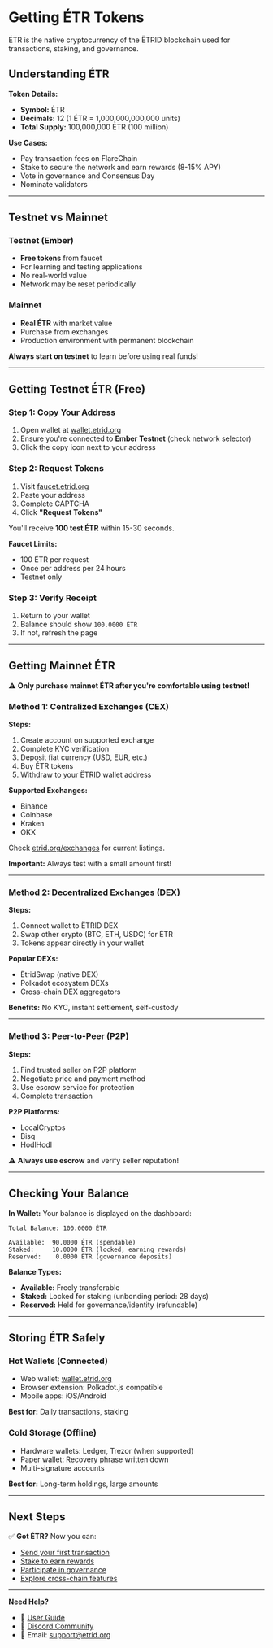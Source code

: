 # Getting ÉTR Tokens

ÉTR is the native cryptocurrency of the ËTRID blockchain used for transactions, staking, and governance.

## Understanding ÉTR

**Token Details:**
- **Symbol:** ÉTR
- **Decimals:** 12 (1 ÉTR = 1,000,000,000,000 units)
- **Total Supply:** 100,000,000 ÉTR (100 million)

**Use Cases:**
- Pay transaction fees on FlareChain
- Stake to secure the network and earn rewards (8-15% APY)
- Vote in governance and Consensus Day
- Nominate validators

---

## Testnet vs Mainnet

### Testnet (Ember)
- **Free tokens** from faucet
- For learning and testing applications
- No real-world value
- Network may be reset periodically

### Mainnet
- **Real ÉTR** with market value
- Purchase from exchanges
- Production environment with permanent blockchain

**Always start on testnet** to learn before using real funds!

---

## Getting Testnet ÉTR (Free)

### Step 1: Copy Your Address
1. Open wallet at [wallet.etrid.org](https://wallet.etrid.org)
2. Ensure you're connected to **Ember Testnet** (check network selector)
3. Click the copy icon next to your address

### Step 2: Request Tokens
1. Visit [faucet.etrid.org](https://faucet.etrid.org)
2. Paste your address
3. Complete CAPTCHA
4. Click **"Request Tokens"**

You'll receive **100 test ÉTR** within 15-30 seconds.

**Faucet Limits:**
- 100 ÉTR per request
- Once per address per 24 hours
- Testnet only

### Step 3: Verify Receipt
1. Return to your wallet
2. Balance should show `100.0000 ÉTR`
3. If not, refresh the page

---

## Getting Mainnet ÉTR

⚠️ **Only purchase mainnet ÉTR after you're comfortable using testnet!**

### Method 1: Centralized Exchanges (CEX)

**Steps:**
1. Create account on supported exchange
2. Complete KYC verification
3. Deposit fiat currency (USD, EUR, etc.)
4. Buy ÉTR tokens
5. Withdraw to your ËTRID wallet address

**Supported Exchanges:**
- Binance
- Coinbase
- Kraken
- OKX

Check [etrid.org/exchanges](https://etrid.org/exchanges) for current listings.

**Important:** Always test with a small amount first!

---

### Method 2: Decentralized Exchanges (DEX)

**Steps:**
1. Connect wallet to ËTRID DEX
2. Swap other crypto (BTC, ETH, USDC) for ÉTR
3. Tokens appear directly in your wallet

**Popular DEXs:**
- ËtridSwap (native DEX)
- Polkadot ecosystem DEXs
- Cross-chain DEX aggregators

**Benefits:** No KYC, instant settlement, self-custody

---

### Method 3: Peer-to-Peer (P2P)

**Steps:**
1. Find trusted seller on P2P platform
2. Negotiate price and payment method
3. Use escrow service for protection
4. Complete transaction

**P2P Platforms:**
- LocalCryptos
- Bisq
- HodlHodl

⚠️ **Always use escrow** and verify seller reputation!

---

## Checking Your Balance

**In Wallet:**
Your balance is displayed on the dashboard:

```
Total Balance: 100.0000 ÉTR

Available:  90.0000 ÉTR (spendable)
Staked:     10.0000 ÉTR (locked, earning rewards)
Reserved:    0.0000 ÉTR (governance deposits)
```

**Balance Types:**
- **Available:** Freely transferable
- **Staked:** Locked for staking (unbonding period: 28 days)
- **Reserved:** Held for governance/identity (refundable)

---

## Storing ÉTR Safely

### Hot Wallets (Connected)
- Web wallet: [wallet.etrid.org](https://wallet.etrid.org)
- Browser extension: Polkadot.js compatible
- Mobile apps: iOS/Android

**Best for:** Daily transactions, staking

### Cold Storage (Offline)
- Hardware wallets: Ledger, Trezor (when supported)
- Paper wallet: Recovery phrase written down
- Multi-signature accounts

**Best for:** Long-term holdings, large amounts

---

## Next Steps

✅ **Got ÉTR?** Now you can:
- [Send your first transaction](GETTING_STARTED.md#sending-transactions)
- [Stake to earn rewards](staking.md)
- [Participate in governance](../specifications/governance-appendix.md)
- [Explore cross-chain features](bridges.md)

---

**Need Help?**
- 📖 [User Guide](USER_GUIDE.md)
- 💬 [Discord Community](https://discord.gg/etrid)
- 📧 Email: support@etrid.org
